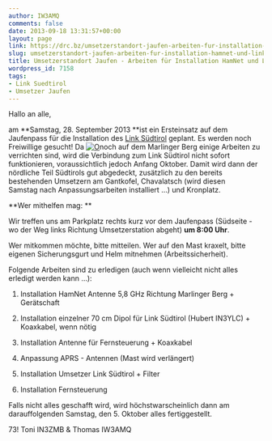 ```yaml
---
author: IW3AMQ
comments: false
date: 2013-09-18 13:31:57+00:00
layout: page
link: https://drc.bz/umsetzerstandort-jaufen-arbeiten-fur-installation-hamnet-und-link-sudtirol/
slug: umsetzerstandort-jaufen-arbeiten-fur-installation-hamnet-und-link-sudtirol
title: Umsetzerstandort Jaufen - Arbeiten für Installation HamNet und Link Südtirol
wordpress_id: 7158
tags:
- Link Suedtirol
- Umsetzer Jaufen
---
```


Hallo an alle,

am **Samstag, 28. September 2013 **ist ein Ersteinsatz auf dem Jaufenpass für die Installation des [Link Südtirol](https://drc.bz/link-sudtirol-by-iw3amq-thomas/) geplant. Es werden noch Freiwillige gesucht! Da [![O](https://drc.bz/wp-content/uploads/2013/09/5-IR3UGD-Jaufen-Foto-225x300.jpg)](https://drc.bz/umsetzerstandort-jaufen-arbeiten-fur-installation-hamnet-und-link-sudtirol/o/)noch auf dem Marlinger Berg einige Arbeiten zu verrichten sind, wird die Verbindung zum Link Südtirol nicht sofort funktionieren, voraussichtlich jedoch Anfang Oktober. Damit wird dann der nördliche Teil Südtirols gut abgedeckt, zusätzlich zu den bereits bestehenden Umsetzern am Gantkofel, Chavalatsch (wird diesen Samstag nach Anpassungsarbeiten installiert ...) und Kronplatz.

**Wer mithelfen mag: **

Wir treffen uns am Parkplatz rechts kurz vor dem Jaufenpass (Südseite - wo der Weg links Richtung Umsetzerstation abgeht) **um 8:00 Uhr**.

Wer mitkommen möchte, bitte mitteilen. Wer auf den Mast kraxelt, bitte eigenen Sicherungsgurt und Helm mitnehmen (Arbeitssicherheit).

Folgende Arbeiten sind zu erledigen (auch wenn vielleicht nicht alles erledigt werden kann ...):



	
  1. Installation HamNet Antenne 5,8 GHz Richtung Marlinger Berg + Gerätschaft

	
  2. Installation einzelner 70 cm Dipol für Link Südtirol (Hubert IN3YLC) + Koaxkabel, wenn nötig

	
  3. Installation Antenne für Fernsteuerung + Koaxkabel

	
  4. Anpassung APRS - Antennen (Mast wird verlängert)

	
  5. Installation Umsetzer Link Südtirol + Filter

	
  6. Installation Fernsteuerung


Falls nicht alles geschafft wird, wird höchstwarscheinlich dann am darauffolgenden Samstag, den 5. Oktober alles fertiggestellt.

73! Toni IN3ZMB & Thomas IW3AMQ
